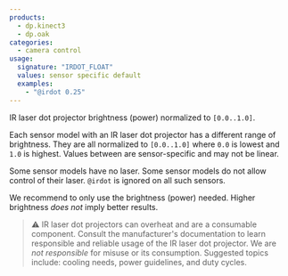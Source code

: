 ```yaml
---
products:
  - dp.kinect3
  - dp.oak
categories:
  - camera control
usage:
  signature: "IRDOT_FLOAT"
  values: sensor specific default
  examples:
    - "@irdot 0.25"
---
```


IR laser dot projector brightness (power) normalized to `[0.0..1.0]`.

Each sensor model with an IR laser dot projector has a different
range of brightness. They are all normalized to `[0.0..1.0]`
where `0.0` is lowest and `1.0` is highest.
Values between are sensor-specific and may not be linear.

Some sensor models have no laser. Some sensor models do not allow
control of their laser. `@irdot` is ignored on all such sensors.

We recommend to only use the brightness (power) needed. Higher
brightness *does not* imply better results.

> :warning: IR laser dot projectors can overheat and are
> a consumable component. Consult the manufacturer's documentation
> to learn responsible and reliable usage of the IR laser dot
> projector. We are *not responsible* for misuse or its consumption.
> Suggested topics include: cooling needs, power guidelines, and duty
> cycles.
